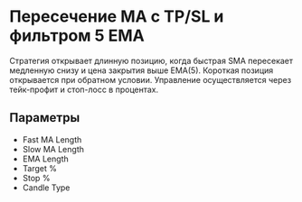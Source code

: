 # Пересечение MA с TP/SL и фильтром 5 EMA

Стратегия открывает длинную позицию, когда быстрая SMA пересекает медленную снизу и цена закрытия выше EMA(5). Короткая позиция открывается при обратном условии. Управление осуществляется через тейк-профит и стоп-лосс в процентах.

## Параметры
- Fast MA Length
- Slow MA Length
- EMA Length
- Target %
- Stop %
- Candle Type
